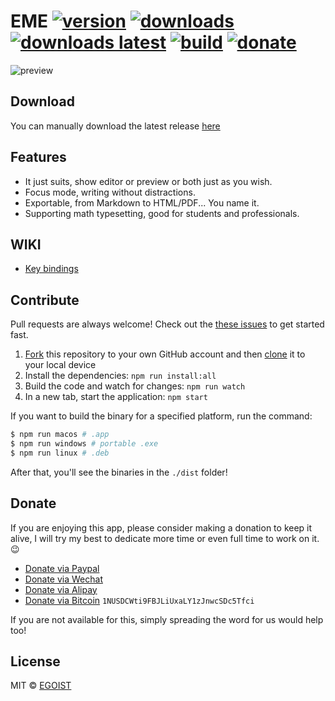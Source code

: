 # EME [![version](https://img.shields.io/github/release/egoist/eme.svg?style=flat-square)](https://github.com/egoist/eme/releases) [![downloads](https://img.shields.io/github/downloads/egoist/eme/total.svg?style=flat-square)](https://github.com/egoist/eme/releases) [![downloads latest](https://img.shields.io/github/downloads/egoist/eme/latest/total.svg?style=flat-square)](https://github.com/egoist/eme/releases/latest) [![build](https://img.shields.io/circleci/project/egoist/eme/dev.svg?style=flat-square)](https://circleci.com/gh/egoist/eme) [![donate](https://img.shields.io/badge/$-donate-ff69b4.svg?maxAge=2592000&style=flat-square)](#donate)

![preview](./media/preview.png)

## Download

You can manually download the latest release [here](https://github.com/egoist/eme/releases)

## Features

- It just suits, show editor or preview or both just as you wish.
- Focus mode, writing without distractions.
- Exportable, from Markdown to HTML/PDF... You name it.
- Supporting math typesetting, good for students and professionals.

## WIKI

- [Key bindings](https://github.com/egoist/eme/wiki/Key-bindings)

## Contribute

Pull requests are always welcome! Check out the [these issues](https://github.com/egoist/eme/issues?q=is%3Aissue+is%3Aopen+label%3A%22contribution+welcome%22) to get started fast.


1. [Fork](https://help.github.com/articles/fork-a-repo/) this repository to your own GitHub account and then [clone](https://help.github.com/articles/cloning-a-repository/) it to your local device
2. Install the dependencies: `npm run install:all`
3. Build the code and watch for changes: `npm run watch`
4. In a new tab, start the application: `npm start`

If you want to build the binary for a specified platform, run the command:

```bash
$ npm run macos # .app
$ npm run windows # portable .exe
$ npm run linux # .deb
```

After that, you'll see the binaries in the `./dist` folder!

## Donate

If you are enjoying this app, please consider making a donation to keep it alive, I will try my best to dedicate more time or even full time to work on it. 😉

- [Donate via Paypal](https://www.paypal.me/egoistian/10)
- [Donate via Wechat](http://ww4.sinaimg.cn/large/a15b4afegw1f72ib6rj67j20u00tvgnj.jpg)
- [Donate via Alipay](http://ww4.sinaimg.cn/large/a15b4afegw1f72ib54hybj20qo0nndh5.jpg)
- [Donate via Bitcoin](http://ww4.sinaimg.cn/large/a15b4afegw1f72icbcu0gj202s02sdfl.jpg) `1NUSDCWti9FBJLiUxaLY1zJnwcSDc5Tfci`

If you are not available for this, simply spreading the word for us would help too!

## License

MIT &copy; [EGOIST](https://github.com/egoist)
